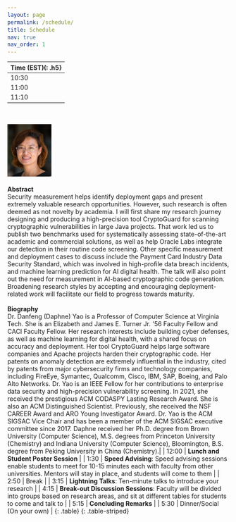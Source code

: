 ```yaml
---
layout: page
permalink: /schedule/
title: Schedule
nav: true
nav_order: 1
---
```



| **Time (EST)**{: .h5} |
| :----- |
| 10:30 | Registration and Coffee |
| 11:00 | **Welcome and Overview** |
| 11:10 | **Keynote: Measurable and Deployable Security: Gaps, Successes, and Opportunities**
<br><br><img src="/assets/img/people/daphne.jpeg" width="100" ><br><br>
**Abstract**<br>Security measurement helps identify deployment gaps and present extremely valuable research opportunities. However, such research is often deemed as not novelty by academia. I will first share my research journey designing and producing a high-precision tool CryptoGuard for scanning cryptographic vulnerabilities in large Java projects. That work led us to publish two benchmarks used for systematically assessing state-of-the-art academic and commercial solutions, as well as help Oracle Labs integrate our detection in their routine code screening. Other specific measurement and deployment cases to discuss include the Payment Card Industry Data Security Standard, which was involved in high-profile data breach incidents, and machine learning prediction for AI digital health. The talk will also point out the need for measurement in AI-based cryptographic code generation. Broadening research styles by accepting and encouraging deployment-related work will facilitate our field to progress towards maturity.<br><br>**Biography**<br>Dr. Danfeng (Daphne) Yao is a Professor of Computer Science at Virginia Tech. She is an Elizabeth and James E. Turner Jr. '56 Faculty Fellow and CACI Faculty Fellow. Her research interests include building cyber defenses, as well as machine learning for digital health, with a shared focus on accuracy and deployment. Her tool CryptoGuard helps large software companies and Apache projects harden their cryptographic code. Her patents on anomaly detection are extremely influential in the industry, cited by patents from major cybersecurity firms and technology companies, including FireEye, Symantec, Qualcomm, Cisco, IBM, SAP, Boeing, and Palo Alto Networks. Dr. Yao is an IEEE Fellow for her contributions to enterprise data security and high-precision vulnerability screening. In 2021, she received the prestigious ACM CODASPY Lasting Research Award. She is also an ACM Distinguished Scientist. Previously, she received the NSF CAREER Award and ARO Young Investigator Award. Dr. Yao is the ACM SIGSAC Vice Chair and has been a member of the ACM SIGSAC executive committee since 2017. Daphne received her Ph.D. degree from Brown University (Computer Science), M.S. degrees from Princeton University (Chemistry) and Indiana University (Computer Science), Bloomington, B.S. degree from Peking University in China (Chemistry).|
| 12:00 | **Lunch and Student Poster Session** |
| 1:30 | **Speed Advising**: Speed advising sessions enable students to meet for 10-15 minutes each with faculty from other universities. Mentors will stay in place, and students will come to them |
| 2:50 | Break |
| 3:15 | **Lightning Talks**: Ten-minute talks to introduce your research |
| 4:15 | **Break-out Discussion Sessions**: Faculty will be divided into groups based on research areas, and sit at different tables for students to come and talk to |
| 5:15 | **Concluding Remarks** |
| 5:30 | Dinner/Social (On your own) |
{: .table}
{: .table-striped}
<!-- | <span class="wide-column">**Time (EST)**</span> | Event |
| :--- | :--- |
| <span class="wide-column">10:30</span> | Registration and Coffee |
| <span class="wide-column">11:00</span> | **Welcome and Overview** |
| <span class="wide-column">11:10</span> | **Keynote** |
| <span class="wide-column">12:00</span> | **Lunch and Student Poster Session** |
| <span class="wide-column">1:30</span> | **Speed Advising**: Speed advising sessions enable students to meet for 10-15 minutes each with faculty from other universities. Mentors will stay in place, and students will come to them |
| <span class="wide-column">2:45</span> | Break |
| <span class="wide-column">3:15</span> | **Lightning Talks**: Four-minute talks to introduce your research |
| <span class="wide-column">4:15</span> | **Break-out Discussion Sessions**: Faculty will be divided into groups based on research areas, and sit at different tables for students to come and talk to |
| <span class="wide-column">5:15</span> | **Concluding Remarks** |
| <span class="wide-column">5:30</span> | Dinner/Social (On your own) |
{: .table}
{: .table-striped} -->

